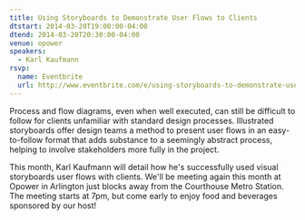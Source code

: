 ```yaml
---
title: Using Storyboards to Demonstrate User Flows to Clients
dtstart: 2014-03-20T19:00:00-04:00
dtend: 2014-03-20T20:30:00-04:00
venue: opower
speakers:
  - Karl Kaufmann
rsvp:
  name: Eventbrite
  url: http://www.eventbrite.com/e/using-storyboards-to-demonstrate-user-flows-to-clients-tickets-10962074861
---
```


Process and flow diagrams, even when well executed, can still be difficult to follow for clients unfamiliar with standard design processes. Illustrated storyboards offer design teams a method to present user flows in an easy-to-follow format that adds substance to a seemingly abstract process, helping to involve stakeholders more fully in the project.

This month, Karl Kaufmann will detail how he's successfully used visual storyboards user flows with clients. We'll be meeting again this month at Opower in Arlington just blocks away from the Courthouse Metro Station. The meeting starts at 7pm, but come early to enjoy food and beverages sponsored by our host!